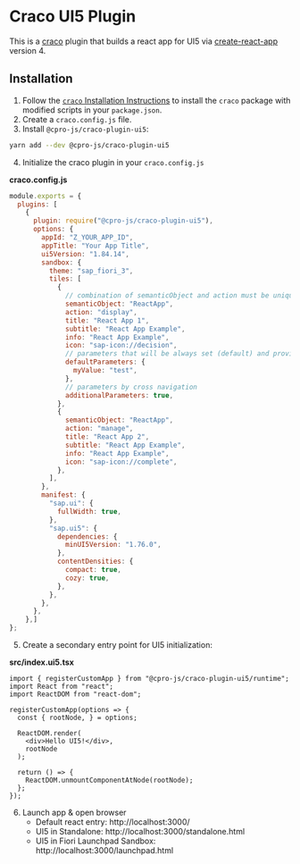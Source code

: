 # Craco UI5 Plugin

This is a [craco](https://github.com/gsoft-inc/craco) plugin that builds a react app for UI5
via [create-react-app](https://facebook.github.io/create-react-app/) version 4.

## Installation

1. Follow
   the [`craco` Installation Instructions](https://github.com/gsoft-inc/craco/blob/master/packages/craco/README.md#installation)
   to install the `craco` package with modified scripts in your `package.json`.
2. Create a `craco.config.js` file.
3. Install `@cpro-js/craco-plugin-ui5`:

```bash
yarn add --dev @cpro-js/craco-plugin-ui5
```

4. Initialize the craco plugin in your `craco.config.js`

**craco.config.js**

```js
module.exports = {
  plugins: [
    {
      plugin: require("@cpro-js/craco-plugin-ui5"),
      options: {
        appId: "Z_YOUR_APP_ID",
        appTitle: "Your App Title",
        ui5Version: "1.84.14",
        sandbox: {
          theme: "sap_fiori_3",
          tiles: [
            {
              // combination of semanticObject and action must be unique per item!
              semanticObject: "ReactApp",
              action: "display",
              title: "React App 1",
              subtitle: "React App Example",
              info: "React App Example",
              icon: "sap-icon://decision",
              // parameters that will be always set (default) and provided as startup parameters
              defaultParameters: {
                myValue: "test",
              },
              // parameters by cross navigation
              additionalParameters: true,
            },
            {
              semanticObject: "ReactApp",
              action: "manage",
              title: "React App 2",
              subtitle: "React App Example",
              info: "React App Example",
              icon: "sap-icon://complete",
            },
          ],
        },
        manifest: {
          "sap.ui": {
            fullWidth: true,
          },
          "sap.ui5": {
            dependencies: {
              minUI5Version: "1.76.0",
            },
            contentDensities: {
              compact: true,
              cozy: true,
            },
          },
        },
      },
    },]
};
```

5. Create a secondary entry point for UI5 initialization:

**src/index.ui5.tsx**

```tsx
import { registerCustomApp } from "@cpro-js/craco-plugin-ui5/runtime";
import React from "react";
import ReactDOM from "react-dom";

registerCustomApp(options => {
  const { rootNode, } = options;

  ReactDOM.render(
    <div>Hello UI5!</div>,
    rootNode
  );

  return () => {
    ReactDOM.unmountComponentAtNode(rootNode);
  };
});
```

6. Launch app & open browser
   - Default react entry: http://localhost:3000/
   - UI5 in Standalone: http://localhost:3000/standalone.html
   - UI5 in Fiori Launchpad Sandbox: http://localhost:3000/launchpad.html
